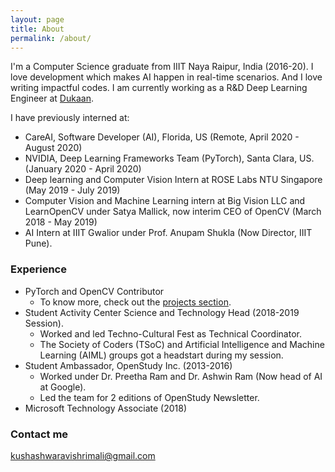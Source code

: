 ```yaml
---
layout: page
title: About
permalink: /about/
---
```


I'm a Computer Science graduate from IIIT Naya Raipur, India (2016-20). I love development which makes AI happen in real-time scenarios. And I love writing impactful codes. I am currently working as a R&D Deep Learning Engineer at <a href="https://mydukaan.io/">Dukaan</a>.

I have previously interned at:

* CareAI, Software Developer (AI), Florida, US (Remote, April 2020 - August 2020)
* NVIDIA, Deep Learning Frameworks Team (PyTorch), Santa Clara, US. (January 2020 - April 2020)
* Deep learning and Computer Vision Intern at ROSE Labs NTU Singapore (May 2019 - July 2019) 
* Computer Vision and Machine Learning intern at Big Vision LLC and LearnOpenCV under Satya Mallick, now interim CEO of OpenCV (March 2018 - May 2019)
* AI Intern at IIIT Gwalior under Prof. Anupam Shukla (Now Director, IIIT Pune). 

### Experience

* PyTorch and OpenCV Contributor
    * To know more, check out the [projects section](https://krshrimali.github.io/krshrimali.github.io/projects/). 
* Student Activity Center Science and Technology Head (2018-2019 Session). 
    * Worked and led Techno-Cultural Fest as Technical Coordinator.
    * The Society of Coders (TSoC) and Artificial Intelligence and Machine Learning (AIML) groups got a headstart during my session.
* Student Ambassador, OpenStudy Inc. (2013-2016)
    * Worked under Dr. Preetha Ram and Dr. Ashwin Ram (Now head of AI at Google).
    * Led the team for 2 editions of OpenStudy Newsletter.
* Microsoft Technology Associate (2018)

### Contact me

[kushashwaravishrimali@gmail.com](mailto:kushashwaravishrimali@gmail.com)
